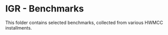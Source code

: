 # IGR - Benchmarks

This folder contains selected benchmarks, collected from various HWMCC installments.